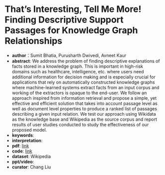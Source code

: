 # That’s Interesting, Tell Me More! Finding Descriptive Support Passages for Knowledge Graph Relationships
* **author**：Sumit Bhatia, Purusharth Dwivedi, Avneet Kaur
* **abstract**: We address the problem of finding descriptive explanations of facts stored in a knowledge graph. This is important in high-risk domains such as healthcare, intelligence, etc. where users need additional information for decision making and is especially crucial for applications that rely on automatically constructed knowledge graphs where machine-learned systems extract facts from an input corpus and working of the extractors is opaque to the end-user. We follow an approach inspired from information retrieval and propose a simple, yet effective and efficient solution that takes into account passage level as well as document level properties to produce a ranked list of passages describing a given input relation. We test our approach using Wikidata as the knowledge base and Wikipedia as the source corpus and report results of user studies conducted to study the effectiveness of our proposed model.
* **keywords**: 
* **interpretation**: 
* **pdf**:  [link](http://sumitbhatia.net/papers/iswc18.pdf)
* **code**: [link](https://github.com/sumit-research/kg-support-passages)
* **dataset**: Wikipedia
* **ppt/video**: 
* **curator**: Chang Liu
